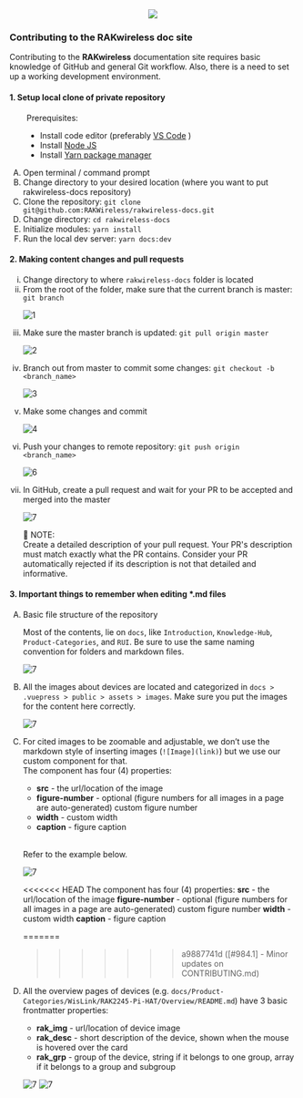 <center>
<img src="docs/.vuepress/public/assets/rakwireless/RAK-only-gray.png" />
</center>

### Contributing to the RAKwireless doc site

Contributing to the **RAKwireless** documentation site requires basic knowledge of GitHub and general Git workflow. Also, there is a need to set up a working development environment.

#### 1. Setup local clone of private repository

<div style="padding-left: 30px">

Prerequisites:

- Install code editor (preferably [VS Code](https://code.visualstudio.com/download) )
- Install [Node JS](https://nodejs.org/en/)
- Install [Yarn package manager](https://yarnpkg.com/lang/en/docs/install/)

</div>

<ol type="A">
<li>Open terminal / command prompt</li>
<li>Change directory to your desired location (where you want to put rakwireless-docs repository)</li>
<li>Clone the repository: <code>git clone git@github.com:RAKWireless/rakwireless-docs.git</code></li>
<li>Change directory: <code>cd rakwireless-docs</code></li>
<li>Initialize modules: <code>yarn install</code></li>
<li>Run the local dev server: <code>yarn docs:dev</code></li>
</ol>

#### 2. Making content changes and pull requests

<ol type="i">
<li>Change directory to where <code>rakwireless-docs</code> folder is located</li>
<li>
From the root of the folder, make sure that the current branch is master: <code>git branch</code>

![1](docs/.vuepress/public/assets/images/contributing/1.gif)

</li>
<li>
Make sure the master branch is updated: <code>git pull origin master</code>

![2](docs/.vuepress/public/assets/images/contributing/2.gif)

</li>
<li>
Branch out from master to commit some changes: <code>git checkout -b &lt;branch_name&gt;</code>

![3](docs/.vuepress/public/assets/images/contributing/3.gif)

</li>
<li>
Make some changes and commit

![4](docs/.vuepress/public/assets/images/contributing/4.gif)

</li>
<li>
Push your changes to remote repository: <code>git push origin &lt;branch_name&gt;</code>

![6](docs/.vuepress/public/assets/images/contributing/5.gif)

</li>
<li>
In GitHub, create a pull request and wait for your PR to be accepted and merged into the master

![7](docs/.vuepress/public/assets/images/contributing/6.gif)

📝 NOTE:  <br>
Create a detailed description of your pull request. Your PR's description must match exactly what the PR contains. Consider your PR automatically rejected if its description is not that detailed and informative.

</li>
</ol>

#### 3. Important things to remember when editing \*.md files

<ol type="A">
<li>
Basic file structure of the repository<br>

Most of the contents, lie on `docs`, like `Introduction`, `Knowledge-Hub`, `Product-Categories`, and `RUI`. Be sure to use the same naming convention for folders and markdown files.

![7](docs/.vuepress/public/assets/images/contributing/Picture22.png)

</li>
<li>

All the images about devices are located and categorized in `docs > .vuepress > public > assets > images`. Make sure you put the images for the content here correctly.

![7](docs/.vuepress/public/assets/images/contributing/Picture23.png)

</li>
<li>

For cited images to be zoomable and adjustable, we don’t use the markdown style of inserting images (`![Image](link)`) but we use our custom component for that.<br>
The component has four (4) properties:
- **src** - the url/location of the image
- **figure-number** - optional (figure numbers for all images in a page are auto-generated) custom figure number
- **width** - custom width
- **caption** - figure caption

<br>Refer to the example below.

![7](docs/.vuepress/public/assets/images/contributing/Picture24.png)

<<<<<<< HEAD
The component has four (4) properties:
**src** - the url/location of the image
**figure-number** - optional (figure numbers for all images in a page are auto-generated) custom figure number
**width** - custom width
**caption** - figure caption

=======
>>>>>>> a9887741d ([#984.1] - Minor updates on CONTRIBUTING.md)
</li>
<li>

All the overview pages of devices (e.g. `docs/Product-Categories/WisLink/RAK2245-Pi-HAT/Overview/README.md`) have 3 basic frontmatter properties:

- **rak_img** - url/location of device image
- **rak_desc** - short description of the device, shown when the mouse is hovered over the card
- **rak_grp** - group of the device, string if it belongs to one group, array if it belongs to a group and subgroup

![7](docs/.vuepress/public/assets/images/contributing/Picture25.png)
![7](docs/.vuepress/public/assets/images/contributing/Picture26.png)

</li>
</ol>
